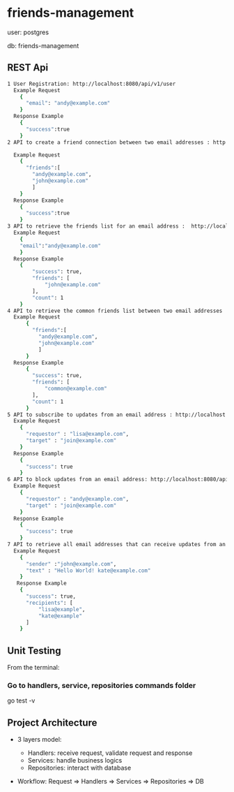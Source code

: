 # friends-management

user: postgres

db: friends-management

## REST Api
```sh
1 User Registration: http://localhost:8080/api/v1/user
  Example Request
    {
	  "email": "andy@example.com"
    }
  Response Example
    {
      "success":true
    }
2 API to create a friend connection between two email addresses : http://localhost:8080/api/v1/friend

  Example Request
    {
      "friends":[
        "andy@example.com",
        "john@example.com"
        ]
    }
  Response Example
    {
      "success":true
    }
3 API to retrieve the friends list for an email address :  http://localhost:8080/api/v1/friend/friends-list
  Example Request
    {
    "email":"andy@example.com"
    }
  Response Example
    {
        "success": true,
        "friends": [
            "john@example.com"
        ],
        "count": 1
    }
4 API to retrieve the common friends list between two email addresses :  http://localhost:8080/api/v1/friend/common-friends
  Example Request
      {
        "friends":[
          "andy@example.com",
          "john@example.com"
          ]
      }
  Response Example
      {
        "success": true,
        "friends": [
            "common@example.com"
        ],
        "count": 1
      }
5 API to subscribe to updates from an email address : http://localhost:8080/api/v1/subscribe
  Example Request
    {
      "requestor" : "lisa@example.com",
      "target" : "join@example.com"
    }
  Response Example
    {
      "success": true
    }
6 API to block updates from an email address: http://localhost:8080/api/v1/block
  Example Request
    {
      "requestor" : "andy@example.com",
      "target" : "join@example.com"
    }
  Response Example
    {
      "success": true
    }
7 API to retrieve all email addresses that can receive updates from an email address :  http://localhost:8080/api/v1/friend/receive-updates
  Example Request
    {
      "sender" :"john@example.com",
      "text" : "Hello World! kate@example.com"
    }
   Response Example
    {
      "success": true,
      "recipients": [
          "lisa@example",
          "kate@example"
      ]
    }
```
## Unit Testing

From the terminal: 

### Go to handlers, service, repositories commands folder

go test -v

## Project Architecture
- 3 layers model:
    + Handlers: receive request, validate request and response
    + Services: handle business logics
    + Repositories: interact with database

- Workflow: Request => Handlers => Services => Repositories => DB

